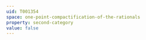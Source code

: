 ```yaml
---
uid: T001354
space: one-point-compactification-of-the-rationals
property: second-category
value: false
---
```

